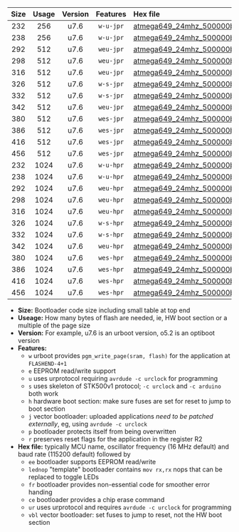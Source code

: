 |Size|Usage|Version|Features|Hex file|
|:-:|:-:|:-:|:-:|:--|
|232|256|u7.6|`w-u-jpr`|[atmega649_24mhz_500000bps_ur_vbl.hex](https://raw.githubusercontent.com/stefanrueger/urboot/main/atmega649_24mhz_500000bps_ur_vbl.hex)|
|238|256|u7.6|`w-u-jpr`|[atmega649_24mhz_500000bps_lednop_ur_vbl.hex](https://raw.githubusercontent.com/stefanrueger/urboot/main/atmega649_24mhz_500000bps_lednop_ur_vbl.hex)|
|292|512|u7.6|`weu-jpr`|[atmega649_24mhz_500000bps_ee_ur_vbl.hex](https://raw.githubusercontent.com/stefanrueger/urboot/main/atmega649_24mhz_500000bps_ee_ur_vbl.hex)|
|298|512|u7.6|`weu-jpr`|[atmega649_24mhz_500000bps_ee_lednop_ur_vbl.hex](https://raw.githubusercontent.com/stefanrueger/urboot/main/atmega649_24mhz_500000bps_ee_lednop_ur_vbl.hex)|
|316|512|u7.6|`weu-jpr`|[atmega649_24mhz_500000bps_ee_lednop_fr_ur_vbl.hex](https://raw.githubusercontent.com/stefanrueger/urboot/main/atmega649_24mhz_500000bps_ee_lednop_fr_ur_vbl.hex)|
|326|512|u7.6|`w-s-jpr`|[atmega649_24mhz_500000bps_vbl.hex](https://raw.githubusercontent.com/stefanrueger/urboot/main/atmega649_24mhz_500000bps_vbl.hex)|
|332|512|u7.6|`w-s-jpr`|[atmega649_24mhz_500000bps_lednop_vbl.hex](https://raw.githubusercontent.com/stefanrueger/urboot/main/atmega649_24mhz_500000bps_lednop_vbl.hex)|
|342|512|u7.6|`weu-jpr`|[atmega649_24mhz_500000bps_ee_lednop_fr_ce_ur_vbl.hex](https://raw.githubusercontent.com/stefanrueger/urboot/main/atmega649_24mhz_500000bps_ee_lednop_fr_ce_ur_vbl.hex)|
|380|512|u7.6|`wes-jpr`|[atmega649_24mhz_500000bps_ee_vbl.hex](https://raw.githubusercontent.com/stefanrueger/urboot/main/atmega649_24mhz_500000bps_ee_vbl.hex)|
|386|512|u7.6|`wes-jpr`|[atmega649_24mhz_500000bps_ee_lednop_vbl.hex](https://raw.githubusercontent.com/stefanrueger/urboot/main/atmega649_24mhz_500000bps_ee_lednop_vbl.hex)|
|416|512|u7.6|`wes-jpr`|[atmega649_24mhz_500000bps_ee_lednop_fr_vbl.hex](https://raw.githubusercontent.com/stefanrueger/urboot/main/atmega649_24mhz_500000bps_ee_lednop_fr_vbl.hex)|
|456|512|u7.6|`wes-jpr`|[atmega649_24mhz_500000bps_ee_lednop_fr_ce_vbl.hex](https://raw.githubusercontent.com/stefanrueger/urboot/main/atmega649_24mhz_500000bps_ee_lednop_fr_ce_vbl.hex)|
|232|1024|u7.6|`w-u-hpr`|[atmega649_24mhz_500000bps_ur.hex](https://raw.githubusercontent.com/stefanrueger/urboot/main/atmega649_24mhz_500000bps_ur.hex)|
|238|1024|u7.6|`w-u-hpr`|[atmega649_24mhz_500000bps_lednop_ur.hex](https://raw.githubusercontent.com/stefanrueger/urboot/main/atmega649_24mhz_500000bps_lednop_ur.hex)|
|292|1024|u7.6|`weu-hpr`|[atmega649_24mhz_500000bps_ee_ur.hex](https://raw.githubusercontent.com/stefanrueger/urboot/main/atmega649_24mhz_500000bps_ee_ur.hex)|
|298|1024|u7.6|`weu-hpr`|[atmega649_24mhz_500000bps_ee_lednop_ur.hex](https://raw.githubusercontent.com/stefanrueger/urboot/main/atmega649_24mhz_500000bps_ee_lednop_ur.hex)|
|316|1024|u7.6|`weu-hpr`|[atmega649_24mhz_500000bps_ee_lednop_fr_ur.hex](https://raw.githubusercontent.com/stefanrueger/urboot/main/atmega649_24mhz_500000bps_ee_lednop_fr_ur.hex)|
|326|1024|u7.6|`w-s-hpr`|[atmega649_24mhz_500000bps.hex](https://raw.githubusercontent.com/stefanrueger/urboot/main/atmega649_24mhz_500000bps.hex)|
|332|1024|u7.6|`w-s-hpr`|[atmega649_24mhz_500000bps_lednop.hex](https://raw.githubusercontent.com/stefanrueger/urboot/main/atmega649_24mhz_500000bps_lednop.hex)|
|342|1024|u7.6|`weu-hpr`|[atmega649_24mhz_500000bps_ee_lednop_fr_ce_ur.hex](https://raw.githubusercontent.com/stefanrueger/urboot/main/atmega649_24mhz_500000bps_ee_lednop_fr_ce_ur.hex)|
|380|1024|u7.6|`wes-hpr`|[atmega649_24mhz_500000bps_ee.hex](https://raw.githubusercontent.com/stefanrueger/urboot/main/atmega649_24mhz_500000bps_ee.hex)|
|386|1024|u7.6|`wes-hpr`|[atmega649_24mhz_500000bps_ee_lednop.hex](https://raw.githubusercontent.com/stefanrueger/urboot/main/atmega649_24mhz_500000bps_ee_lednop.hex)|
|416|1024|u7.6|`wes-hpr`|[atmega649_24mhz_500000bps_ee_lednop_fr.hex](https://raw.githubusercontent.com/stefanrueger/urboot/main/atmega649_24mhz_500000bps_ee_lednop_fr.hex)|
|456|1024|u7.6|`wes-hpr`|[atmega649_24mhz_500000bps_ee_lednop_fr_ce.hex](https://raw.githubusercontent.com/stefanrueger/urboot/main/atmega649_24mhz_500000bps_ee_lednop_fr_ce.hex)|

- **Size:** Bootloader code size including small table at top end
- **Useage:** How many bytes of flash are needed, ie, HW boot section or a multiple of the page size
- **Version:** For example, u7.6 is an urboot version, o5.2 is an optiboot version
- **Features:**
  + `w` urboot provides `pgm_write_page(sram, flash)` for the application at `FLASHEND-4+1`
  + `e` EEPROM read/write support
  + `u` uses urprotocol requiring `avrdude -c urclock` for programming
  + `s` uses skeleton of STK500v1 protocol; `-c urclock` and `-c arduino` both work
  + `h` hardware boot section: make sure fuses are set for reset to jump to boot section
  + `j` vector bootloader: uploaded applications *need to be patched externally*, eg, using `avrdude -c urclock`
  + `p` bootloader protects itself from being overwritten
  + `r` preserves reset flags for the application in the register R2
- **Hex file:** typically MCU name, oscillator frequency (16 MHz default) and baud rate (115200 default) followed by
  + `ee` bootloader supports EEPROM read/write
  + `lednop` "template" bootloader contains `mov rx,rx` nops that can be replaced to toggle LEDs
  + `fr` bootloader provides non-essential code for smoother error handing
  + `ce` bootloader provides a chip erase command
  + `ur` uses urprotocol and requires `avrdude -c urclock` for programming
  + `vbl` vector bootloader: set fuses to jump to reset, not the HW boot section
